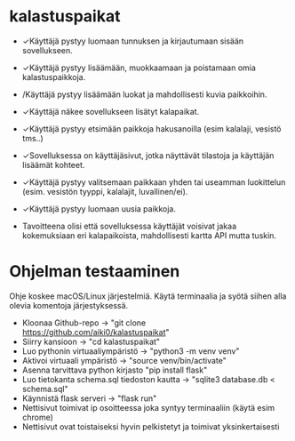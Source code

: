 # kalastuspaikat


* ✓Käyttäjä pystyy luomaan tunnuksen ja kirjautumaan sisään sovellukseen.
* ✓Käyttäjä pystyy lisäämään, muokkaamaan ja poistamaan omia kalastuspaikkoja.
* /Käyttäjä pystyy lisäämään luokat ja mahdollisesti kuvia paikkoihin.
* ✓Käyttäjä näkee sovellukseen lisätyt kalapaikat.
* ✓Käyttäjä pystyy etsimään paikkoja hakusanoilla (esim kalalaji, vesistö tms..)
* ✓Sovelluksessa on käyttäjäsivut, jotka näyttävät tilastoja ja käyttäjän lisäämät kohteet.
* ✓Käyttäjä pystyy valitsemaan paikkaan yhden tai useamman luokittelun (esim. vesistön tyyppi, kalalajit, luvallinen/ei).
* ✓Käyttäjä pystyy luomaan uusia paikkoja.

* Tavoitteena olisi että sovelluksessa käyttäjät voisivat jakaa kokemuksiaan eri kalapaikoista, mahdollisesti kartta API mutta tuskin.


# Ohjelman testaaminen
Ohje koskee macOS/Linux järjestelmiä. Käytä terminaalia ja syötä siihen alla olevia komentoja järjestyksessä.
 * Kloonaa Github-repo -> "git clone https://github.com/aiki0/kalastuspaikat"
 * Siirry kansioon -> "cd kalastuspaikat"
 * Luo pythonin virtuaaliympäristö -> "python3 -m venv venv"
 * Aktivoi virtuaali ympäristö -> "source venv/bin/activate"
 * Asenna tarvittava python kirjasto "pip install flask"
 * Luo tietokanta schema.sql tiedoston kautta -> "sqlite3 database.db < schema.sql"
 * Käynnistä flask serveri -> "flask run"
 * Nettisivut toimivat ip osoitteessa joka syntyy terminaaliin (käytä esim chrome)
 * Nettisivut ovat toistaiseksi hyvin pelkistetyt ja toimivat yksinkertaisesti